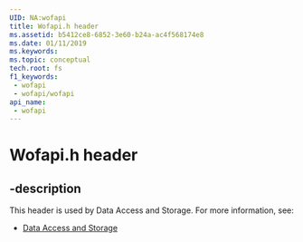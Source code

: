```yaml
---
UID: NA:wofapi
title: Wofapi.h header
ms.assetid: b5412ce8-6852-3e60-b24a-ac4f568174e8
ms.date: 01/11/2019
ms.keywords: 
ms.topic: conceptual
tech.root: fs
f1_keywords:
 - wofapi
 - wofapi/wofapi
api_name:
 - wofapi
---
```


# Wofapi.h header


## -description

This header is used by Data Access and Storage. For more information, see:

- [Data Access and Storage](../_fs/index.md)

